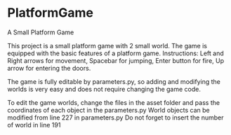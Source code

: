 # PlatformGame
A Small Platform Game

This project is a small platform game with 2 small world. The game is equipped with the basic features of a platform game.
Instructions:
Left and Right arrows for movement,
Spacebar for jumping,
Enter button for fire,
Up arrow for entering the doors.

The game is fully editable by parameters.py, so adding and modifying the worlds is very easy and does not require changing the
game code.

To edit the game worlds, change the files in the asset folder and pass the coordinates of each object in the parameters.py
World objects can be modified from line 227 in parameters.py
Do not forget to insert the number of world in line 191 
